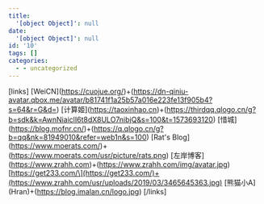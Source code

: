 ```yaml
---
title:
  '[object Object]': null
date:
  '[object Object]': null
id: '10'
tags: []
categories:
  - - uncategorized
---
```


\[links\] \[WeiCN\](https://cuojue.org/)+(https://dn-qiniu-avatar.qbox.me/avatar/b81741f1a25b57a016e223fe13f905b4?s=64&r=G&d=) \[计算姬\](https://taoxinhao.cn)+(https://thirdqq.qlogo.cn/g?b=sdk&k=AwnNiaiclI6t8dX8ULO7nibjQ&s=100&t=1573693120) \[惜城\](https://blog.mofnr.cn/)+(https://q.qlogo.cn/g?b=qq&nk=81949010&refer=web1n&s=100) \[Rat's Blog\](https://www.moerats.com/)+(https://www.moerats.com/usr/picture/rats.png) \[左岸博客\](https://www.zrahh.com)+(https://www.zrahh.com/img/avatar.jpg) \[https://get233.com/\](https://get233.com/)+(https://www.zrahh.com/usr/uploads/2019/03/3465645363.jpg) \[熊猫小A\](Hran)+(https://blog.imalan.cn/logo.jpg) \[/links\]